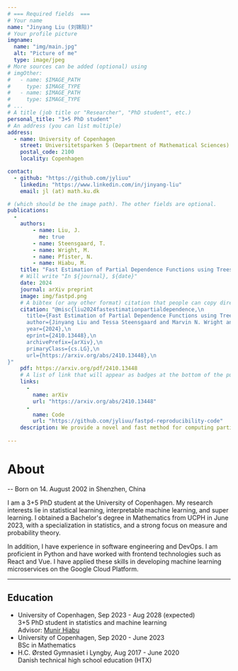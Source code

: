 ```yaml
---
# === Required fields  ===
# Your name
name: "Jinyang Liu (刘锦阳)"
# Your profile picture
imgname:
  name: "img/main.jpg"
  alt: "Picture of me"
  type: image/jpeg
# More sources can be added (optional) using
# imgOther:
#   - name: $IMAGE_PATH
#     type: $IMAGE_TYPE
#   - name: $IMAGE_PATH
#     type: $IMAGE_TYPE
# ...
# A title (job title or "Researcher", "PhD student", etc.)
personal_title: "3+5 PhD student"
# An address (you can list multiple)
address:
  - name: University of Copenhagen
    street: Universitetsparken 5 (Department of Mathematical Sciences)
    postal_code: 2100
    locality: Copenhagen

contact: 
  - github: "https://github.com/jyliuu"
    linkedin: "https://www.linkedin.com/in/jinyang-liu"
    email: jl (at) math.ku.dk

# (which should be the image path). The other fields are optional.
publications:
  - 
    authors:
        - name: Liu, J. 
          me: true
        - name: Steensgaard, T. 
        - name: Wright, M.
        - name: Pfister, N.
        - name: Hiabu, M.
    title: "Fast Estimation of Partial Dependence Functions using Trees"
    # Will write "In ${journal}, ${date}"
    date: 2024
    journal: arXiv preprint
    image: img/fastpd.png
    # A bibtex (or any other format) citation that people can copy directly from the website.
    citation: "@misc{liu2024fastestimationpartialdependence,\n
      title={Fast Estimation of Partial Dependence Functions using Trees},\n
      author={Jinyang Liu and Tessa Steensgaard and Marvin N. Wright and Niklas Pfister and Munir Hiabu},\n
      year={2024},\n
      eprint={2410.13448},\n
      archivePrefix={arXiv},\n
      primaryClass={cs.LG},\n
      url={https://arxiv.org/abs/2410.13448},\n
}"
    pdf: https://arxiv.org/pdf/2410.13448
    # A list of link that will appear as badges at the bottom of the publication.
    links:
      -
        name: arXiv
        url: "https://arxiv.org/abs/2410.13448"
      - 
        name: Code
        url: "https://github.com/jyliuu/fastpd-reproducibility-code"
    description: We provide a novel and fast method for computing partial dependence funtions for tree-based prediction models such as XGBoost and Random Forests. The implementation has since been integrated in the R-package glex.
  
---
```


# About

-- Born on 14. August 2002 in Shenzhen, China

I am a 3+5 PhD student at the University of Copenhagen. My research interests lie in statistical learning, interpretable machine learning, and super learning. I obtained a Bachelor's degree in Mathematics from UCPH in June 2023, with a specialization in statistics, and a strong focus on measure and probability theory.

In addition, I have experience in software engineering and DevOps. I am proficient in Python and have worked with frontend technologies such as React and Vue. I have applied these skills in developing machine learning microservices on the Google Cloud Platform.

---

## Education

- University of Copenhagen, Sep 2023 - Aug 2028 (expected)  
  3+5 PhD student in statistics and machine learning  
  Advisor: [Munir Hiabu](https://mhiabu.github.io/)
- University of Copenhagen, Sep 2020 - June 2023  
  BSc in Mathematics
- H.C. Ørsted Gymnasiet i Lyngby, Aug 2017 - June 2020  
  Danish technical high school education (HTX)
